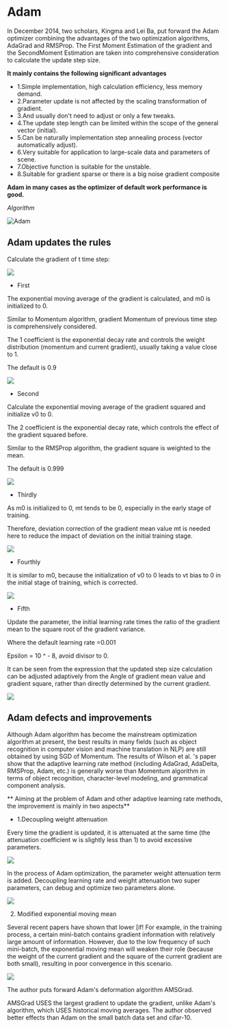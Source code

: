 # Adam

In December 2014, two scholars, Kingma and Lei Ba, put forward the Adam optimizer combining the advantages of the two optimization algorithms, AdaGrad and RMSProp. 
The First Moment Estimation of the gradient and the SecondMoment Estimation are taken into comprehensive consideration to calculate the update step size. 

**It mainly contains the following significant advantages**

- 1.Simple implementation, high calculation efficiency, less memory demand.
- 2.Parameter update is not affected by the scaling transformation of gradient.
- 3.And usually don't need to adjust or only a few tweaks. 
- 4.The update step length can be limited within the scope of the general vector (initial). 
- 5.Can be naturally implementation step annealing process (vector automatically adjust). 
- 6.Very suitable for application to large-scale data and parameters of scene. 
- 7.Objective function is suitable for the unstable. 
- 8.Suitable for gradient sparse or there is a big noise gradient composite 

**Adam in many cases as the optimizer of default work performance is good.**

*Algorithm*

![Adam](https://upload-images.jianshu.io/upload_images/10046814-c2db68e06531e759.png?imageMogr2/auto-orient/strip%7CimageView2/2/w/897/format/webp)

## Adam updates the rules

Calculate the gradient of t time step:

![](https://upload-images.jianshu.io/upload_images/10046814-cce3170765aea25d.png?imageMogr2/auto-orient/strip%7CimageView2/2/w/185/format/webp)

- First

The exponential moving average of the gradient is calculated, and m0 is initialized to 0.

Similar to Momentum algorithm, gradient Momentum of previous time step is comprehensively considered.

The 1 coefficient is the exponential decay rate and controls the weight distribution (momentum and current gradient), usually taking a value close to 1.

The default is 0.9

![](https://upload-images.jianshu.io/upload_images/10046814-0e52be5dc8a5c11a.png?imageMogr2/auto-orient/strip%7CimageView2/2/w/268/format/webp)

- Second

Calculate the exponential moving average of the gradient squared and initialize v0 to 0.

The 2 coefficient is the exponential decay rate, which controls the effect of the gradient squared before.

Similar to the RMSProp algorithm, the gradient square is weighted to the mean.

The default is 0.999

![](https://upload-images.jianshu.io/upload_images/10046814-a5338b191eae4d91.png?imageMogr2/auto-orient/strip%7CimageView2/2/w/256/format/webp)

- Thirdly

As m0 is initialized to 0, mt tends to be 0, especially in the early stage of training.

Therefore, deviation correction of the gradient mean value mt is needed here to reduce the impact of deviation on the initial training stage.

![](https://upload-images.jianshu.io/upload_images/10046814-5874367967271fae.png?imageMogr2/auto-orient/strip%7CimageView2/2/w/201/format/webp)

- Fourthly

It is similar to m0, because the initialization of v0 to 0 leads to vt bias to 0 in the initial stage of training, which is corrected.

![](https://upload-images.jianshu.io/upload_images/10046814-b5773ebc387c35d9.png?imageMogr2/auto-orient/strip%7CimageView2/2/w/181/format/webp)

- Fifth

Update the parameter, the initial learning rate times the ratio of the gradient mean to the square root of the gradient variance.

Where the default learning rate =0.001

Epsilon = 10 ^ - 8, avoid divisor to 0.

It can be seen from the expression that the updated step size calculation can be adjusted adaptively from the Angle of gradient mean value and gradient square, rather than directly determined by the current gradient.

![](https://upload-images.jianshu.io/upload_images/10046814-59e992b67938aec9.png?imageMogr2/auto-orient/strip%7CimageView2/2/w/302/format/webp)


## Adam defects and improvements

Although Adam algorithm has become the mainstream optimization algorithm at present, the best results in many fields (such as object recognition in computer vision and machine translation in NLP) are still obtained by using SGD of Momentum. The results of Wilson et al. 's paper show that the adaptive learning rate method (including AdaGrad, AdaDelta, RMSProp, Adam, etc.) is generally worse than Momentum algorithm in terms of object recognition, character-level modeling, and grammatical component analysis. 

** Aiming at the problem of Adam and other adaptive learning rate methods, the improvement is mainly in two aspects**

- 1.Decoupling weight attenuation

Every time the gradient is updated, it is attenuated at the same time (the attenuation coefficient w is slightly less than 1) to avoid excessive parameters.

![](https://upload-images.jianshu.io/upload_images/10046814-d005ff2c3d4e3fa7.png?imageMogr2/auto-orient/strip%7CimageView2/2/w/134/format/webp)

In the process of Adam optimization, the parameter weight attenuation term is added. Decoupling learning rate and weight attenuation two super parameters, can debug and optimize two parameters alone.

![](https://upload-images.jianshu.io/upload_images/10046814-ee99659d3067ba4e.png?imageMogr2/auto-orient/strip%7CimageView2/2/w/315/format/webp)

2. Modified exponential moving mean

Several recent papers have shown that lower [if! For example, in the training process, a certain mini-batch contains gradient information with relatively large amount of information. However, due to the low frequency of such mini-batch, the exponential moving mean will weaken their role (because the weight of the current gradient and the square of the current gradient are both small), resulting in poor convergence in this scenario.

![](https://upload-images.jianshu.io/upload_images/10046814-2e0cedb309fef898.png?imageMogr2/auto-orient/strip%7CimageView2/2/w/272/format/webp)

The author puts forward Adam's deformation algorithm AMSGrad.

AMSGrad USES the largest gradient to update the gradient, unlike Adam's algorithm, which USES historical moving averages. The author observed better effects than Adam on the small batch data set and cifar-10.